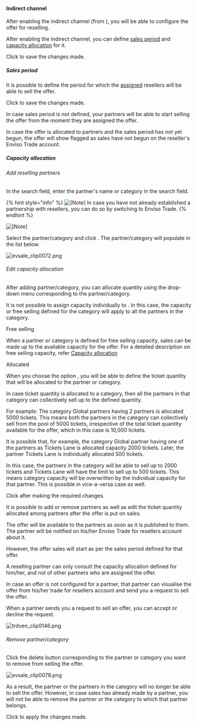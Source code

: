 #### Indirect channel


After enabling the indirect channel (from ), you will be able to configure the offer for reselling.

After enabling the Indirect channel, you can define [sales period](UUID-6a12549f-c3b1-aee4-e331-2f89ff99d30b.html#UUID-7ddb6912-5914-cb8a-d1f2-b5971e7e3569) and [capacity allocation](UUID-6a12549f-c3b1-aee4-e331-2f89ff99d30b.html#UUID-7b7a6881-e802-2138-fbf2-776ef7d18293) for it.

Click to save the changes made.

##### Sales period


It is possible to define the period for which the [assigned](UUID-6a12549f-c3b1-aee4-e331-2f89ff99d30b.html#UUID-9af2926c-6166-30a8-db62-d39cc3d6861c) resellers will be able to sell the offer.

Click to save the changes made.

In case sales period is not defined, your partners will be able to start selling the offer from the moment they are assigned the offer.

In case the offer is allocated to partners and the sales period has not yet begun, the offer will show flagged as sales have not begun on the reseller's Enviso Trade account.

##### Capacity allocation


###### Add reselling partners


In the search field, enter the partner's name or category in the search field.


{% hint style="info" %}
![[Note]](media/note.png)
In case you have not already established a partnership with resellers, you can do so by switching to Enviso Trade.
{% endhint %}


![[Note]](media/note.png)

Select the partner/category and click . The partner/category will populate in the list below.

![evsale_clip0072.png](media/uuid-832b1f8e-ade7-9a5e-4a51-27473a66af6c.png)

###### Edit capacity allocation


After adding partner/category, you can allocate quantity using the drop-down menu corresponding to the partner/category.

It is not possible to assign capacity individually to . In this case, the capacity or free selling defined for the category will apply to all the partners in the category.

Free selling

When a partner or category is defined for free selling capacity, sales can be made up to the available capacity for the offer. For a detailed description on free selling capacity, refer [Capacity allocation](UUID-5fcbc2b4-dee7-2f72-d758-265d3f8bdc45.html)

Allocated

When you choose the option , you will be able to define the ticket quantity that will be allocated to the partner or category.

In case ticket quantity is allocated to a category, then all the partners in that category can collectively sell up to the defined quantity.

For example: The category Global partners having 2 partners is allocated 5000 tickets. This means both the partners in the category can collectively sell from the pool of 5000 tickets, irrespective of the total ticket quantity available for the offer, which in this case is 10,000 tickets.

It is possible that, for example, the category Global partner having one of the partners as Tickets Lane is allocated capacity 2000 tickets. Later, the partner Tickets Lane is individually allocated 500 tickets.

In this case, the partners in the category will be able to sell up to 2000 tickets and Tickets Lane will have the limit to sell up to 500 tickets. This means category capacity will be overwritten by the individual capacity for that partner. This is possible in vice-a-versa case as well.

Click after making the required changes.

It is possible to add or remove partners as well as edit the ticket quantity allocated among partners after the offer is put on sales.

The offer will be available to the partners as soon as it is published to them. The partner will be notified on his/her Enviso Trade for resellers account about it.

However, the offer sales will start as per the sales period defined for that offer.

A reselling partner can only consult the capacity allocation defined for him/her, and not of other partners who are assigned the offer.

In case an offer is not configured for a partner, that partner can visualise the offer from his/her trade for resellers account and send you a request to sell the offer.

When a partner sends you a request to sell an offer, you can accept or decline the request.

![trdven_clip0146.png](media/uuid-c56f464e-381c-1313-c4fb-f13b201c13bc.png)

###### Remove partner/category


Click the delete button corresponding to the partner or category you want to remove from selling the offer.

![evsale_clip0078.png](media/uuid-f4f17ec4-8651-6938-01a5-0cbdc82784f1.png)

As a result, the partner or the partners in the category will no longer be able to sell the offer. However, in case sales has already made by a partner, you will not be able to remove the partner or the category to which that partner belongs.

Click to apply the changes made.